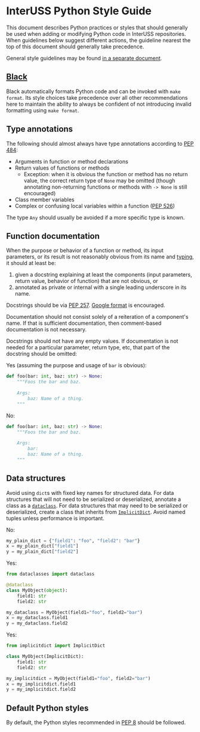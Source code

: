 # InterUSS Python Style Guide

This document describes Python practices or styles that should generally be used
when adding or modifying Python code in InterUSS repositories.  When guidelines
below suggest different actions, the guideline nearest the top of this document
should generally take precedence.

General style guidelines may be found [in a separate document](general_style_guide.md).

## [Black](https://black.readthedocs.io/en/stable/)

Black automatically formats Python code and can be invoked with `make format`.
Its style choices take precedence over all other recommendations here to
maintain the ability to always be confident of not introducing invalid
formatting using `make format`.

## Type annotations

The following should almost always have type annotations according to
[PEP 484](https://peps.python.org/pep-0484/):

* Arguments in function or method declarations
* Return values of functions or methods
    * Exception: when it is obvious the function or method has no return value,
      the correct return type of `None` may be omitted (though annotating
      non-returning functions or methods with `-> None` is still encouraged)
* Class member variables
* Complex or confusing local variables within a function
  ([PEP 526](https://peps.python.org/pep-0526/))

The type `Any` should usually be avoided if a more specific type is known.

## Function documentation

When the purpose or behavior of a function or method, its input parameters, or
its result is not reasonably obvious from its name and
[typing](#type-annotations), it should at least be:

1. given a docstring explaining at least the components (input parameters,
   return value, behavior of function) that are not obvious, or
2. annotated as private or internal with a single leading underscore in its
   name.

Docstrings should be via [PEP 257](https://peps.python.org/pep-0257/).
[Google format](https://google.github.io/styleguide/pyguide.html#383-functions-and-methods)
is encouraged.

Documentation should not consist solely of a reiteration of a component's name.
If that is sufficient documentation, then comment-based documentation  is not
necessary.

Docstrings should not have any empty values.  If documentation is not needed
for a particular parameter, return type, etc, that part of the docstring should
be omitted:

Yes (assuming the purpose and usage of `bar` is obvious):
```python
def foo(bar: int, baz: str) -> None:
    """Foos the bar and baz.
    
    Args:
        baz: Name of a thing.
    """
```

No:
```python
def foo(bar: int, baz: str) -> None:
    """Foos the bar and baz.
    
    Args:
        bar:
        baz: Name of a thing.
    """
```

## Data structures

Avoid using `dict`s with fixed key names for structured data.  For data
structures that will not need to be serialized or deserialized, annotate a class
as a [`dataclass`](https://docs.python.org/3/library/dataclasses.html).  For
data structures that may need to be serialized or deserialized, create a class
that inherits from [`ImplicitDict`](https://github.com/interuss/implicitdict).
Avoid named tuples unless performance is important.

No:
```python
my_plain_dict = {"field1": "foo", "field2": "bar"}
x = my_plain_dict["field1"]
y = my_plain_dict["field2"]
```

Yes:
```python
from dataclasses import dataclass

@dataclass
class MyObject(object):
    field1: str
    field2: str

my_dataclass = MyObject(field1="foo", field2="bar")
x = my_dataclass.field1
y = my_dataclass.field2
```

Yes:
```python
from implicitdict import ImplicitDict

class MyObject(ImplicitDict):
    field1: str
    field2: str

my_implicitdict = MyObject(field1="foo", field2="bar")
x = my_implicitdict.field1
y = my_implicitdict.field2
```

## Default Python styles

By default, the Python styles recommended in
[PEP 8](https://peps.python.org/pep-0008/) should be followed.
